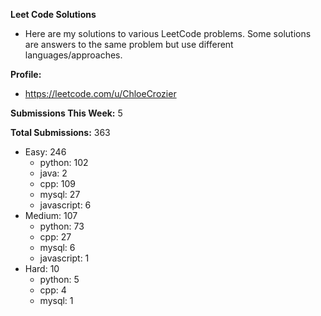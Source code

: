 **Leet Code Solutions**

- Here are my solutions to various LeetCode problems. Some solutions are answers to the same problem but use different languages/approaches.

**Profile:**

- https://leetcode.com/u/ChloeCrozier

**Submissions This Week:** 5

**Total Submissions:** 363
- Easy: 246
  - python: 102
  - java: 2
  - cpp: 109
  - mysql: 27
  - javascript: 6
- Medium: 107
  - python: 73
  - cpp: 27
  - mysql: 6
  - javascript: 1
- Hard: 10
  - python: 5
  - cpp: 4
  - mysql: 1